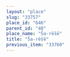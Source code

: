 ```yaml
---
layout: "place"
slug: "33757"
place_id: "646"
parent_id: "40"
place_name: "Ša-rēšē"
title: "Ša-rēšē"
previous_item: "33760"
---
```

